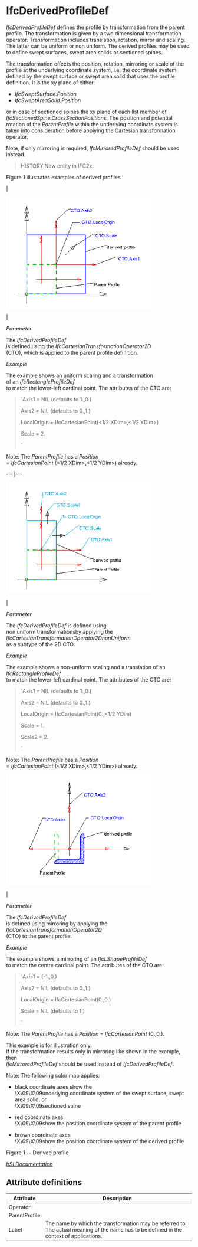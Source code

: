 IfcDerivedProfileDef
====================
_IfcDerivedProfileDef_ defines the profile by transformation from the parent
profile. The transformation is given by a two dimensional transformation
operator. Transformation includes translation, rotation, mirror and scaling.
The latter can be uniform or non uniform. The derived profiles may be used to
define swept surfaces, swept area solids or sectioned spines.  
  
The transformation effects the position, rotation, mirroring or scale of the
profile at the underlying coordinate system, i.e. the coordinate system
defined by the swept surface or swept area solid that uses the profile
definition. It is the xy plane of either:  
  
* _IfcSweptSurface.Position_  
* _IfcSweptAreaSolid.Position_  
  
or in case of sectioned spines the xy plane of each list member of
_IfcSectionedSpine.CrossSectionPositions_. The position and potential rotation
of the _ParentProfile_ within the underlying coordinate system is taken into
consideration before applying the Cartesian transformation operator.  
  
Note, if only mirroring is required, _IfcMirroredProfileDef_ should be used
instead.  
  
> HISTORY  New entity in IFC2x.  
  
Figure 1 illustrates examples of derived profiles.  
  
  
  
  
  
  
|  
  
![uniform](../figures/ifcderivedprofiledef-layout1.gif)  
  
  
|  
  

_Parameter_  
  
The _IfcDerivedProfileDef_  
is defined using the _IfcCartesianTransformationOperator2D_  
(CTO), which is applied to the parent profile definition.  
  

  
  

_Example_  
  
The example shows an uniform scaling and a transformation  
of an _IfcRectangleProfileDef_  
to match the lower-left cardinal point. The attributes of the CTO are:  
  

  
  

> `Axis1 = NIL (defaults to 1.,0.)  
>  
>  Axis2 = NIL (defaults to 0.,1.)  
>  
>  LocalOrigin = IfcCartesianPoint(<1/2 XDim>,<1/2 YDim>)  
>  
>  Scale = 2.  
>  
>  `

  
  
Note: The _ParentProfile_ has a _Position_  
= _IfcCartesianPoint_ (<1/2 XDim>,<1/2 YDim>) already.  
  
  
  
  
---|---  
  
  
  
  
![non uniform](../figures/ifcderivedprofiledef-layout2.gif)  
  
  
|  
  

_Parameter_  
  
The _IfcDerivedProfileDef_ is defined using  
non uniform transformationsby applying the
_IfcCartesianTransformationOperator2DnonUniform_  
as a subtype of the 2D CTO.

  
  

 _Example_  
  
The example shows a non-uniform scaling and a translation of an
_IfcRectangleProfileDef_  
to match the lower-left cardinal point. The attributes of the CTO are:

  
  

> `Axis1 = NIL (defaults to 1.,0.)  
>  
>  Axis2 = NIL (defaults to 0.,1.)  
>  
>  LocalOrigin = IfcCartesianPoint(0.,<1/2 YDim)  
>  
>  Scale  = 1.  
>  
>  Scale2 = 2.  
>  
>  `

  
  
Note: The _ParentProfile_ has a _Position_  
= _IfcCartesianPoint_ (<1/2 XDim>,<1/2 YDim>) already.  
  
  
  
  
  
  
  
![mirroring](../figures/ifcderivedprofiledef-layout3.gif)  
  
  
|  
  

_Parameter_  
  
The _IfcDerivedProfileDef_  
is defined using mirroring by applying the
_IfcCartesianTransformationOperator2D_  
(CTO) to the parent profile.

  
  

 _Example_  
  
The example shows a mirroring of an _IfcLShapeProfileDef_  
to match the centre cardinal point. The attributes of the CTO are:

  
  

> `Axis1 = (-1.,0.)  
>  
>  Axis2 = NIL (defaults to 0.,1.)  
>  
>  LocalOrigin = IfcCartesianPoint(0.,0.)  
>  
>  Scale = NIL (defaults to 1.)  
>  
>  `

  
  
Note: The _ParentProfile_ has a _Position_ = _IfcCartesianPoint_ (0.,0.).  
  

This example is for illustration only.  
If the transformation results only in mirroring like shown in the example,
then  
 _IfcMirroredProfileDef_ should be used instead of _IfcDerivedProfileDef_.

  
  
  
  
  
  
  
  
Note: The following color map applies:  
  
  

  

  * black coordinate axes show the  
\X\09\X\09underlying coordinate system of the swept surface, swept area solid,
or  
\X\09\X\09sectioned spine

  
  

  * red coordinate axes  
\X\09\X\09show the position coordinate system of the parent profile

  
  

  * brown coordinate axes  
\X\09\X\09show the position coordinate system of the derived profile

  

  
  
  
  
  
  
  
  
  

Figure 1 -- Derived profile  
  
  
  
[ _bSI
Documentation_](https://standards.buildingsmart.org/IFC/DEV/IFC4_2/FINAL/HTML/schema/ifcprofileresource/lexical/ifcderivedprofiledef.htm)


Attribute definitions
---------------------
| Attribute     | Description                                                                                                                               |
|---------------|-------------------------------------------------------------------------------------------------------------------------------------------|
| Operator      |                                                                                                                                           |
| ParentProfile |                                                                                                                                           |
| Label         | The name by which the transformation may be referred to. The actual meaning of the name has to be defined in the context of applications. |

